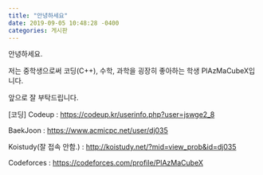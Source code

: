 ```yaml
---
title: "안녕하세요"
date: 2019-09-05 10:48:28 -0400
categories: 게시판
---
```

안녕하세요.

저는 중학생으로써 코딩(C++), 수학, 과학을 굉장히 좋아하는 학생 PlAzMaCubeX입니다.

앞으로 잘 부탁드립니다.

[코딩]
Codeup : https://codeup.kr/userinfo.php?user=jswge2_8

BaekJoon : https://www.acmicpc.net/user/dj035

Koistudy(잘 접속 안함.) : http://koistudy.net/?mid=view_prob&id=dj035

Codeforces : https://codeforces.com/profile/PlAzMaCubeX
